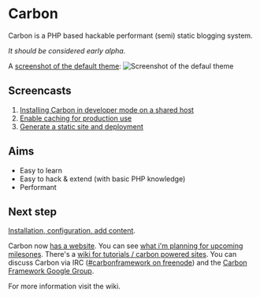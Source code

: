 # Carbon
Carbon is a PHP based hackable performant (semi) static blogging system. 

_It should be considered early alpha._

A [screenshot of the default theme](http://i.imm.io/FV6p.png):
![Screenshot of the defaul theme](http://i.imm.io/FV6p.png)


## Screencasts

1. [Installing Carbon in developer mode on a shared host](http://screencast.com/t/QgDYtKUFpG)
2. [Enable caching for production use](http://screencast.com/t/bRs6taeYUEQl)
3. [Generate a static site and deployment](http://screencast.com/t/JRijwzqMA94)


## Aims

* Easy to learn
* Easy to hack & extend (with basic PHP knowledge)
* Performant


## Next step

[Installation, configuration, add content](https://github.com/svandragt/carbon/wiki).

Carbon now [has a website](http://carbon.vandragt.com). You can see [what i'm planning for upcoming milesones](https://github.com/svandragt/carbon/issues). There's a [wiki for tutorials / carbon powered sites]([https://github.com/svandragt/carbon/wiki). You can discuss Carbon via IRC ([#carbonframework on freenode](http://webchat.freenode.net/?nick=)) and the [Carbon Framework Google Group](https://groups.google.com/forum/?fromgroups#!forum/carbon-framework).

For more information visit the wiki.
